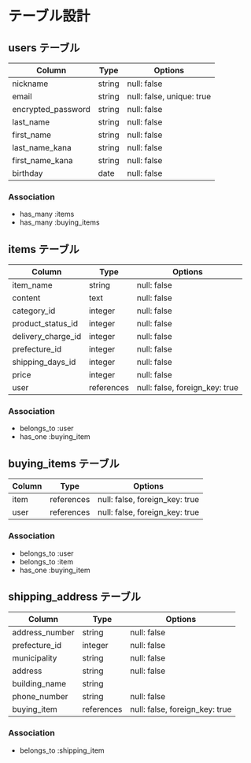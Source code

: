 
# テーブル設計

## users テーブル

| Column             | Type    | Options                   |
| ------------------ | ------  | -----------               |
| nickname           | string  | null: false               |
| email              | string  | null: false, unique: true |
| encrypted_password | string  | null: false               |
| last_name          | string  | null: false               |
| first_name         | string  | null: false               |
| last_name_kana     | string  | null: false               |
| first_name_kana    | string  | null: false               |
| birthday           | date    | null: false               |

### Association

- has_many :items
- has_many :buying_items


## items テーブル

| Column              | Type       | Options                        |
| ----------          | ---------- | ------------------------------ |
| item_name           | string     | null: false                    |
| content             | text       | null: false                    |
| category_id         | integer    | null: false                    |
| product_status_id   | integer    | null: false                    |
| delivery_charge_id  | integer    | null: false                    |
| prefecture_id       | integer    | null: false                    |
| shipping_days_id     | integer    | null: false                    |
| price               | integer    | null: false                    |
| user                | references | null: false, foreign_key: true |

### Association

- belongs_to :user
- has_one :buying_item


## buying_items テーブル

| Column       | Type       | Options                        |
| ------------ | ---------- | ------------------------------ |
| item         | references | null: false, foreign_key: true |
| user         | references | null: false, foreign_key: true |

### Association

- belongs_to :user
- belongs_to :item
- has_one :buying_item


## shipping_address テーブル

| Column           | Type       | Options                        |
| ---------------- | ---------- | ------------------------------ |
| address_number   | string     | null: false                    |
| prefecture_id    | integer    | null: false                    |
| municipality     | string     | null: false                    |
| address          | string     | null: false                    |
| building_name    | string     |                                |
| phone_number     | string     | null: false                    |
| buying_item      | references | null: false, foreign_key: true |

### Association

- belongs_to :shipping_item